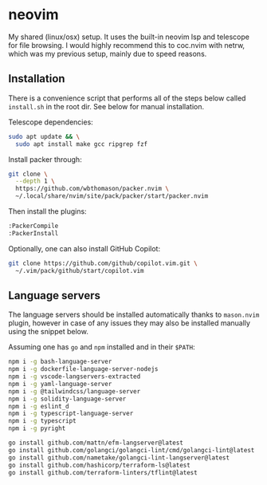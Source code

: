 # neovim

My shared (linux/osx) setup. It uses the built-in neovim lsp and telescope for
file browsing. I would highly recommend this to coc.nvim with netrw, which was
my previous setup, mainly due to speed reasons. 

## Installation

There is a convenience script that performs all of the steps below called
`install.sh` in the root dir. See below for manual installation.

Telescope dependencies:

```sh
sudo apt update && \
  sudo apt install make gcc ripgrep fzf
```

Install packer through:

```sh
git clone \
  --depth 1 \
  https://github.com/wbthomason/packer.nvim \
  ~/.local/share/nvim/site/pack/packer/start/packer.nvim
```

Then install the plugins:

```sh
:PackerCompile
:PackerInstall
```

Optionally, one can also install GitHub Copilot:

```sh
git clone https://github.com/github/copilot.vim.git \
  ~/.vim/pack/github/start/copilot.vim
```

## Language servers

The language servers should be installed automatically thanks to `mason.nvim`
plugin, however in case of any issues they may also be installed manually using
the snippet below.

Assuming one has `go` and `npm` installed and in their `$PATH`:

```sh
npm i -g bash-language-server 
npm i -g dockerfile-language-server-nodejs 
npm i -g vscode-langservers-extracted 
npm i -g yaml-language-server
npm i -g @tailwindcss/language-server
npm i -g solidity-language-server
npm i -g eslint_d
npm i -g typescript-language-server
npm i -g typescript
npm i -g pyright

go install github.com/mattn/efm-langserver@latest 
go install github.com/golangci/golangci-lint/cmd/golangci-lint@latest
go install github.com/nametake/golangci-lint-langserver@latest
go install github.com/hashicorp/terraform-ls@latest
go install github.com/terraform-linters/tflint@latest
```
